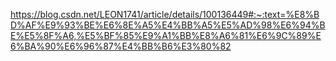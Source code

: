 https://blog.csdn.net/LEON1741/article/details/100136449#:~:text=%E8%BD%AF%E9%93%BE%E6%8E%A5%E4%BB%A5%E5%AD%98%E6%94%BE%E5%8F%A6,%E5%BF%85%E9%A1%BB%E8%A6%81%E6%9C%89%E6%BA%90%E6%96%87%E4%BB%B6%E3%80%82